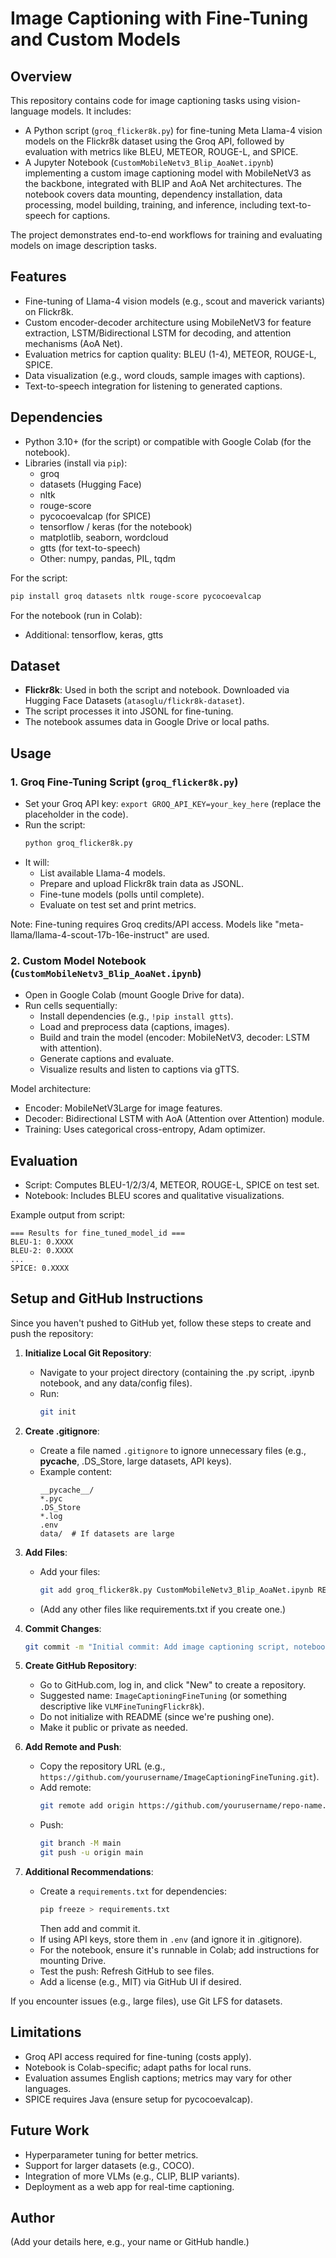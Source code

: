 # Image Captioning with Fine-Tuning and Custom Models

## Overview
This repository contains code for image captioning tasks using vision-language models. It includes:
- A Python script (`groq_flicker8k.py`) for fine-tuning Meta Llama-4 vision models on the Flickr8k dataset using the Groq API, followed by evaluation with metrics like BLEU, METEOR, ROUGE-L, and SPICE.
- A Jupyter Notebook (`CustomMobileNetv3_Blip_AoaNet.ipynb`) implementing a custom image captioning model with MobileNetV3 as the backbone, integrated with BLIP and AoA Net architectures. The notebook covers data mounting, dependency installation, data processing, model building, training, and inference, including text-to-speech for captions.

The project demonstrates end-to-end workflows for training and evaluating models on image description tasks.

## Features
- Fine-tuning of Llama-4 vision models (e.g., scout and maverick variants) on Flickr8k.
- Custom encoder-decoder architecture using MobileNetV3 for feature extraction, LSTM/Bidirectional LSTM for decoding, and attention mechanisms (AoA Net).
- Evaluation metrics for caption quality: BLEU (1-4), METEOR, ROUGE-L, SPICE.
- Data visualization (e.g., word clouds, sample images with captions).
- Text-to-speech integration for listening to generated captions.

## Dependencies
- Python 3.10+ (for the script) or compatible with Google Colab (for the notebook).
- Libraries (install via `pip`):
  - groq
  - datasets (Hugging Face)
  - nltk
  - rouge-score
  - pycocoevalcap (for SPICE)
  - tensorflow / keras (for the notebook)
  - matplotlib, seaborn, wordcloud
  - gtts (for text-to-speech)
  - Other: numpy, pandas, PIL, tqdm

For the script:
```bash
pip install groq datasets nltk rouge-score pycocoevalcap
```

For the notebook (run in Colab):
- Additional: tensorflow, keras, gtts

## Dataset
- **Flickr8k**: Used in both the script and notebook. Downloaded via Hugging Face Datasets (`atasoglu/flickr8k-dataset`).
- The script processes it into JSONL for fine-tuning.
- The notebook assumes data in Google Drive or local paths.

## Usage

### 1. Groq Fine-Tuning Script (`groq_flicker8k.py`)
- Set your Groq API key: `export GROQ_API_KEY=your_key_here` (replace the placeholder in the code).
- Run the script:
  ```bash
  python groq_flicker8k.py
  ```
- It will:
  - List available Llama-4 models.
  - Prepare and upload Flickr8k train data as JSONL.
  - Fine-tune models (polls until complete).
  - Evaluate on test set and print metrics.

Note: Fine-tuning requires Groq credits/API access. Models like "meta-llama/llama-4-scout-17b-16e-instruct" are used.

### 2. Custom Model Notebook (`CustomMobileNetv3_Blip_AoaNet.ipynb`)
- Open in Google Colab (mount Google Drive for data).
- Run cells sequentially:
  - Install dependencies (e.g., `!pip install gtts`).
  - Load and preprocess data (captions, images).
  - Build and train the model (encoder: MobileNetV3, decoder: LSTM with attention).
  - Generate captions and evaluate.
  - Visualize results and listen to captions via gTTS.

Model architecture:
- Encoder: MobileNetV3Large for image features.
- Decoder: Bidirectional LSTM with AoA (Attention over Attention) module.
- Training: Uses categorical cross-entropy, Adam optimizer.

## Evaluation
- Script: Computes BLEU-1/2/3/4, METEOR, ROUGE-L, SPICE on test set.
- Notebook: Includes BLEU scores and qualitative visualizations.

Example output from script:
```
=== Results for fine_tuned_model_id ===
BLEU-1: 0.XXXX
BLEU-2: 0.XXXX
...
SPICE: 0.XXXX
```

## Setup and GitHub Instructions
Since you haven't pushed to GitHub yet, follow these steps to create and push the repository:

1. **Initialize Local Git Repository**:
   - Navigate to your project directory (containing the .py script, .ipynb notebook, and any data/config files).
   - Run:
     ```bash
     git init
     ```

2. **Create .gitignore**:
   - Create a file named `.gitignore` to ignore unnecessary files (e.g., __pycache__, .DS_Store, large datasets, API keys).
   - Example content:
     ```
     __pycache__/
     *.pyc
     .DS_Store
     *.log
     .env
     data/  # If datasets are large
     ```

3. **Add Files**:
   - Add your files:
     ```bash
     git add groq_flicker8k.py CustomMobileNetv3_Blip_AoaNet.ipynb README.md
     ```
   - (Add any other files like requirements.txt if you create one.)

4. **Commit Changes**:
   ```bash
   git commit -m "Initial commit: Add image captioning script, notebook, and README"
   ```

5. **Create GitHub Repository**:
   - Go to GitHub.com, log in, and click "New" to create a repository.
   - Suggested name: `ImageCaptioningFineTuning` (or something descriptive like `VLMFineTuningFlickr8k`).
   - Do not initialize with README (since we're pushing one).
   - Make it public or private as needed.

6. **Add Remote and Push**:
   - Copy the repository URL (e.g., `https://github.com/yourusername/ImageCaptioningFineTuning.git`).
   - Add remote:
     ```bash
     git remote add origin https://github.com/yourusername/repo-name.git
     ```
   - Push:
     ```bash
     git branch -M main
     git push -u origin main
     ```

7. **Additional Recommendations**:
   - Create a `requirements.txt` for dependencies:
     ```bash
     pip freeze > requirements.txt
     ```
     Then add and commit it.
   - If using API keys, store them in `.env` (and ignore it in .gitignore).
   - For the notebook, ensure it's runnable in Colab; add instructions for mounting Drive.
   - Test the push: Refresh GitHub to see files.
   - Add a license (e.g., MIT) via GitHub UI if desired.

If you encounter issues (e.g., large files), use Git LFS for datasets.

## Limitations
- Groq API access required for fine-tuning (costs apply).
- Notebook is Colab-specific; adapt paths for local runs.
- Evaluation assumes English captions; metrics may vary for other languages.
- SPICE requires Java (ensure setup for pycocoevalcap).

## Future Work
- Hyperparameter tuning for better metrics.
- Support for larger datasets (e.g., COCO).
- Integration of more VLMs (e.g., CLIP, BLIP variants).
- Deployment as a web app for real-time captioning.

## Author
(Add your details here, e.g., your name or GitHub handle.)